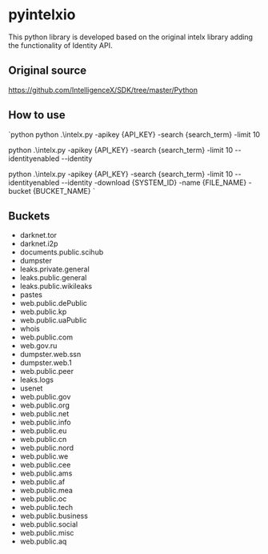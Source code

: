 # pyintelxio

This python library is developed based on the original intelx library adding the functionality of Identity API.

## Original source

https://github.com/IntelligenceX/SDK/tree/master/Python

## How to use

`python 
python .\intelx.py -apikey {API_KEY} -search {search_term} -limit 10 

python .\intelx.py -apikey {API_KEY} -search {search_term} -limit 10 --identityenabled --identity

python .\intelx.py -apikey {API_KEY} -search {search_term} -limit 10 --identityenabled --identity -download {SYSTEM_ID} -name {FILE_NAME} -bucket {BUCKET_NAME}
`
## Buckets
- darknet.tor
- darknet.i2p
- documents.public.scihub
- dumpster
- leaks.private.general
- leaks.public.general
- leaks.public.wikileaks
- pastes
- web.public.dePublic
- web.public.kp
- web.public.uaPublic
- whois 
- web.public.com
- web.gov.ru
- dumpster.web.ssn
- dumpster.web.1
- web.public.peer
- leaks.logs
- usenet
- web.public.gov
- web.public.org
- web.public.net
- web.public.info
- web.public.eu
- web.public.cn
- web.public.nord
- web.public.we
- web.public.cee
- web.public.ams
- web.public.af
- web.public.mea
- web.public.oc
- web.public.tech
- web.public.business
- web.public.social
- web.public.misc
- web.public.aq
